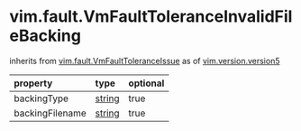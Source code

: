 vim.fault.VmFaultToleranceInvalidFileBacking
============================================
inherits from [vim.fault.VmFaultToleranceIssue](docs/vim.fault.VmFaultToleranceIssue.md)
as of [vim.version.version5](docs/vim.version.md)

| property | type | optional |
|:---------|:-----|:---------|
| backingType | [string](string.md "string") | true |
| backingFilename | [string](string.md "string") | true |
